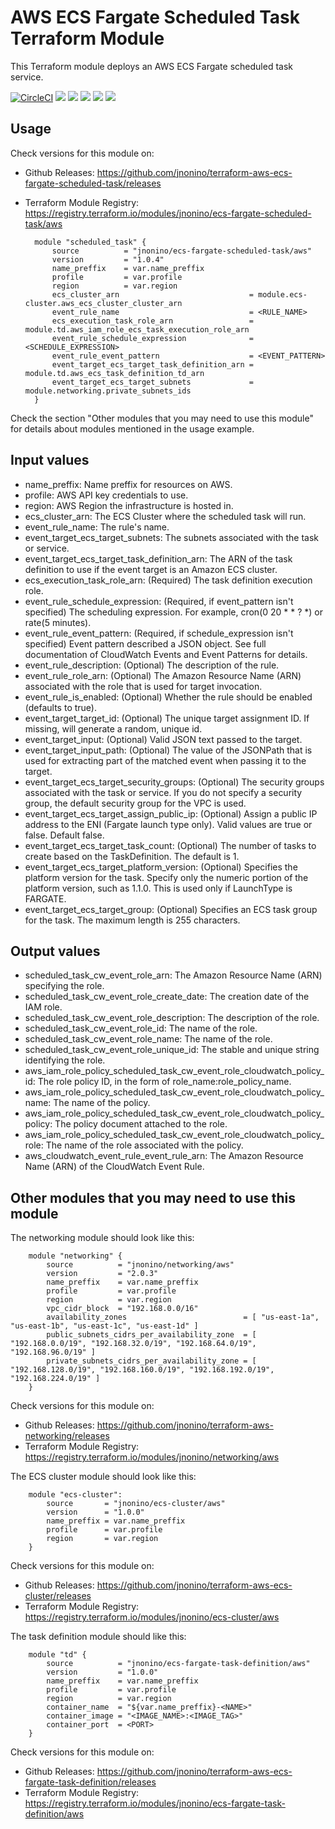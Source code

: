 # AWS ECS Fargate Scheduled Task Terraform Module #

This Terraform module deploys an AWS ECS Fargate scheduled task service.

[![CircleCI](https://circleci.com/gh/jnonino/terraform-aws-ecs-fargate-scheduled-task/tree/master.svg?style=svg)](https://circleci.com/gh/jnonino/terraform-aws-ecs-fargate-scheduled-task/tree/master)
[![](https://img.shields.io/github/license/jnonino/terraform-aws-ci-cd-system)](https://github.com/jnonino/terraform-aws-ci-cd-system)
[![](https://img.shields.io/github/issues/jnonino/terraform-aws-ci-cd-system)](https://github.com/jnonino/terraform-aws-ci-cd-system)
[![](https://img.shields.io/github/issues-closed/jnonino/terraform-aws-ci-cd-system)](https://github.com/jnonino/terraform-aws-ci-cd-system)
[![](https://img.shields.io/github/languages/code-size/jnonino/terraform-aws-ci-cd-system)](https://github.com/jnonino/terraform-aws-ci-cd-system)
[![](https://img.shields.io/github/repo-size/jnonino/terraform-aws-ci-cd-system)](https://github.com/jnonino/terraform-aws-ci-cd-system)

## Usage

Check versions for this module on:
* Github Releases: <https://github.com/jnonino/terraform-aws-ecs-fargate-scheduled-task/releases>
* Terraform Module Registry: <https://registry.terraform.io/modules/jnonino/ecs-fargate-scheduled-task/aws>

        module "scheduled_task" {
    	    source          = "jnonino/ecs-fargate-scheduled-task/aws"
            version         = "1.0.4"
            name_preffix    = var.name_preffix
            profile         = var.profile
            region          = var.region
            ecs_cluster_arn                             = module.ecs-cluster.aws_ecs_cluster_cluster_arn
            event_rule_name                             = <RULE_NAME>
            ecs_execution_task_role_arn                 = module.td.aws_iam_role_ecs_task_execution_role_arn
            event_rule_schedule_expression              = <SCHEDULE_EXPRESSION>
            event_rule_event_pattern                    = <EVENT_PATTERN>
            event_target_ecs_target_task_definition_arn = module.td.aws_ecs_task_definition_td_arn
            event_target_ecs_target_subnets             = module.networking.private_subnets_ids
    	}

Check the section "Other modules that you may need to use this module" for details about modules mentioned in the usage example.

## Input values

* name_preffix: Name preffix for resources on AWS.
* profile: AWS API key credentials to use.
* region: AWS Region the infrastructure is hosted in.
* ecs_cluster_arn: The ECS Cluster where the scheduled task will run.
* event_rule_name: The rule's name.
* event_target_ecs_target_subnets: The subnets associated with the task or service.
* event_target_ecs_target_task_definition_arn: The ARN of the task definition to use if the event target is an Amazon ECS cluster.
* ecs_execution_task_role_arn: (Required) The task definition execution role.	
* event_rule_schedule_expression: (Required, if event_pattern isn't specified) The scheduling expression. For example, cron(0 20 * * ? *) or rate(5 minutes).
* event_rule_event_pattern: (Required, if schedule_expression isn't specified) Event pattern described a JSON object. See full documentation of CloudWatch Events and Event Patterns for details.
* event_rule_description: (Optional) The description of the rule.
* event_rule_role_arn: (Optional) The Amazon Resource Name (ARN) associated with the role that is used for target invocation.
* event_rule_is_enabled: (Optional) Whether the rule should be enabled (defaults to true).
* event_target_target_id: (Optional) The unique target assignment ID. If missing, will generate a random, unique id.
* event_target_input: (Optional) Valid JSON text passed to the target.
* event_target_input_path: (Optional) The value of the JSONPath that is used for extracting part of the matched event when passing it to the target.
* event_target_ecs_target_security_groups: (Optional) The security groups associated with the task or service. If you do not specify a security group, the default security group for the VPC is used.
* event_target_ecs_target_assign_public_ip: (Optional) Assign a public IP address to the ENI (Fargate launch type only). Valid values are true or false. Default false.
* event_target_ecs_target_task_count: (Optional) The number of tasks to create based on the TaskDefinition. The default is 1.
* event_target_ecs_target_platform_version: (Optional) Specifies the platform version for the task. Specify only the numeric portion of the platform version, such as 1.1.0. This is used only if LaunchType is FARGATE.
* event_target_ecs_target_group: (Optional) Specifies an ECS task group for the task. The maximum length is 255 characters.

## Output values

* scheduled_task_cw_event_role_arn: The Amazon Resource Name (ARN) specifying the role.
* scheduled_task_cw_event_role_create_date: The creation date of the IAM role.
* scheduled_task_cw_event_role_description: The description of the role.
* scheduled_task_cw_event_role_id: The name of the role.
* scheduled_task_cw_event_role_name: The name of the role.
* scheduled_task_cw_event_role_unique_id: The stable and unique string identifying the role.
* aws_iam_role_policy_scheduled_task_cw_event_role_cloudwatch_policy_id: The role policy ID, in the form of role_name:role_policy_name.
* aws_iam_role_policy_scheduled_task_cw_event_role_cloudwatch_policy_name: The name of the policy.
* aws_iam_role_policy_scheduled_task_cw_event_role_cloudwatch_policy_policy: The policy document attached to the role.
* aws_iam_role_policy_scheduled_task_cw_event_role_cloudwatch_policy_role: The name of the role associated with the policy.
* aws_cloudwatch_event_rule_event_rule_arn: The Amazon Resource Name (ARN) of the CloudWatch Event Rule.

## Other modules that you may need to use this module

The networking module should look like this:

        module "networking" {
            source          = "jnonino/networking/aws"
            version         = "2.0.3"
            name_preffix    = var.name_preffix
            profile         = var.profile
            region          = var.region
            vpc_cidr_block  = "192.168.0.0/16"
            availability_zones                          = [ "us-east-1a", "us-east-1b", "us-east-1c", "us-east-1d" ]
            public_subnets_cidrs_per_availability_zone  = [ "192.168.0.0/19", "192.168.32.0/19", "192.168.64.0/19", "192.168.96.0/19" ]
            private_subnets_cidrs_per_availability_zone = [ "192.168.128.0/19", "192.168.160.0/19", "192.168.192.0/19", "192.168.224.0/19" ]
    	}

Check versions for this module on:
* Github Releases: <https://github.com/jnonino/terraform-aws-networking/releases>
* Terraform Module Registry: <https://registry.terraform.io/modules/jnonino/networking/aws>

The ECS cluster module should look like this:

        module "ecs-cluster": 
            source       = "jnonino/ecs-cluster/aws"
            version      = "1.0.0"
            name_preffix = var.name_preffix
            profile      = var.profile
            region       = var.region
        }

Check versions for this module on:
* Github Releases: <https://github.com/jnonino/terraform-aws-ecs-cluster/releases>
* Terraform Module Registry: <https://registry.terraform.io/modules/jnonino/ecs-cluster/aws>

The task definition module should like this:

        module "td" {
            source          = "jnonino/ecs-fargate-task-definition/aws"
            version         = "1.0.0"
            name_preffix    = var.name_preffix
            profile         = var.profile
            region          = var.region
            container_name  = "${var.name_preffix}-<NAME>"
            container_image = "<IMAGE_NAME>:<IMAGE_TAG>"
            container_port  = <PORT>
    	}

Check versions for this module on:
* Github Releases: <https://github.com/jnonino/terraform-aws-ecs-fargate-task-definition/releases>
* Terraform Module Registry: <https://registry.terraform.io/modules/jnonino/ecs-fargate-task-definition/aws>

